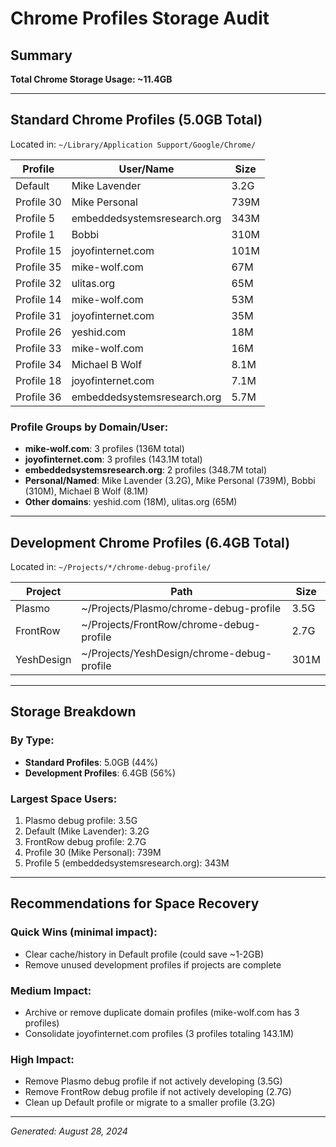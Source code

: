 # Chrome Profiles Storage Audit

## Summary
**Total Chrome Storage Usage: ~11.4GB**

---

## Standard Chrome Profiles (5.0GB Total)
Located in: `~/Library/Application Support/Google/Chrome/`

| Profile | User/Name | Size |
|---------|-----------|------|
| Default | Mike Lavender | 3.2G |
| Profile 30 | Mike Personal | 739M |
| Profile 5 | embeddedsystemsresearch.org | 343M |
| Profile 1 | Bobbi | 310M |
| Profile 15 | joyofinternet.com | 101M |
| Profile 35 | mike-wolf.com | 67M |
| Profile 32 | ulitas.org | 65M |
| Profile 14 | mike-wolf.com | 53M |
| Profile 31 | joyofinternet.com | 35M |
| Profile 26 | yeshid.com | 18M |
| Profile 33 | mike-wolf.com | 16M |
| Profile 34 | Michael B Wolf | 8.1M |
| Profile 18 | joyofinternet.com | 7.1M |
| Profile 36 | embeddedsystemsresearch.org | 5.7M |

### Profile Groups by Domain/User:
- **mike-wolf.com**: 3 profiles (136M total)
- **joyofinternet.com**: 3 profiles (143.1M total)
- **embeddedsystemsresearch.org**: 2 profiles (348.7M total)
- **Personal/Named**: Mike Lavender (3.2G), Mike Personal (739M), Bobbi (310M), Michael B Wolf (8.1M)
- **Other domains**: yeshid.com (18M), ulitas.org (65M)

---

## Development Chrome Profiles (6.4GB Total)
Located in: `~/Projects/*/chrome-debug-profile/`

| Project | Path | Size |
|---------|------|------|
| Plasmo | ~/Projects/Plasmo/chrome-debug-profile | 3.5G |
| FrontRow | ~/Projects/FrontRow/chrome-debug-profile | 2.7G |
| YeshDesign | ~/Projects/YeshDesign/chrome-debug-profile | 301M |

---

## Storage Breakdown

### By Type:
- **Standard Profiles**: 5.0GB (44%)
- **Development Profiles**: 6.4GB (56%)

### Largest Space Users:
1. Plasmo debug profile: 3.5G
2. Default (Mike Lavender): 3.2G
3. FrontRow debug profile: 2.7G
4. Profile 30 (Mike Personal): 739M
5. Profile 5 (embeddedsystemsresearch.org): 343M

---

## Recommendations for Space Recovery

### Quick Wins (minimal impact):
- Clear cache/history in Default profile (could save ~1-2GB)
- Remove unused development profiles if projects are complete

### Medium Impact:
- Archive or remove duplicate domain profiles (mike-wolf.com has 3 profiles)
- Consolidate joyofinternet.com profiles (3 profiles totaling 143.1M)

### High Impact:
- Remove Plasmo debug profile if not actively developing (3.5G)
- Remove FrontRow debug profile if not actively developing (2.7G)
- Clean up Default profile or migrate to a smaller profile (3.2G)

---

*Generated: August 28, 2024*